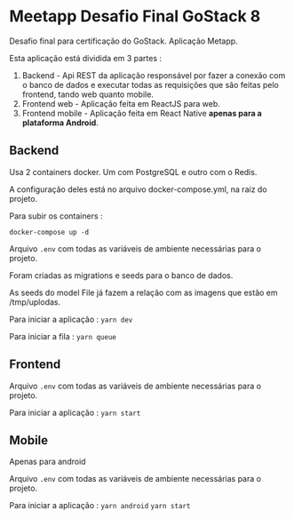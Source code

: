 # Meetapp Desafio Final GoStack 8

Desafio final para certificação do GoStack. Aplicação Metapp.

Esta aplicação está dividida em 3 partes :

1. Backend - Api REST da aplicação responsável por fazer a conexão com o banco de dados e executar todas as requisições que são feitas pelo frontend, tando web quanto mobile.
2. Frontend web - Aplicação feita em ReactJS para web.
3. Frontend mobile - Aplicação feita em React Native **apenas para a plataforma Android**.

## Backend
Usa 2 containers docker. Um com PostgreSQL e outro com o Redis.

A configuração deles está no arquivo docker-compose.yml, na raiz do projeto.

Para subir os containers :

```docker-compose up -d```

Arquivo ```.env``` com todas as variáveis de ambiente necessárias para o projeto.

Foram criadas as migrations e seeds para o banco de dados.

As seeds do model File já fazem a relação com as imagens que estão em /tmp/uplodas.

Para iniciar a aplicação :
```yarn dev```

Para iniciar a fila :
```yarn queue```


## Frontend

Arquivo ```.env``` com todas as variáveis de ambiente necessárias para o projeto.

Para iniciar a aplicação :
```yarn start```

## Mobile

Apenas para android

Arquivo ```.env``` com todas as variáveis de ambiente necessárias para o projeto.

Para iniciar a aplicação :
```yarn android```
```yarn start```
